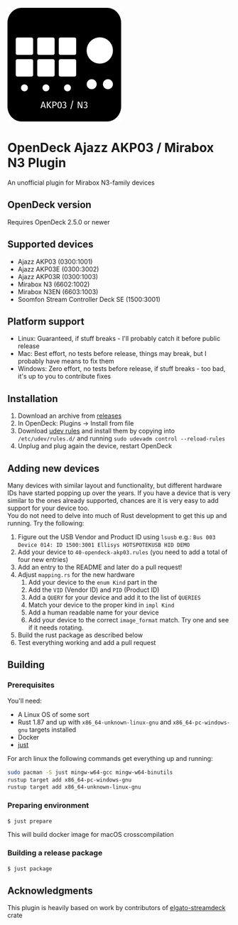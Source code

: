 ![Plugin Icon](assets/icon.png)

# OpenDeck Ajazz AKP03 / Mirabox N3 Plugin

An unofficial plugin for Mirabox N3-family devices

## OpenDeck version

Requires OpenDeck 2.5.0 or newer

## Supported devices

- Ajazz AKP03 (0300:1001)
- Ajazz AKP03E (0300:3002)
- Ajazz AKP03R (0300:1003)
- Mirabox N3 (6602:1002)
- Mirabox N3EN (6603:1003)
- Soomfon Stream Controller Deck SE (1500:3001)

## Platform support

- Linux: Guaranteed, if stuff breaks - I'll probably catch it before public release
- Mac: Best effort, no tests before release, things may break, but I probably have means to fix them
- Windows: Zero effort, no tests before release, if stuff breaks - too bad, it's up to you to contribute fixes

## Installation

1. Download an archive from [releases](https://github.com/4ndv/opendeck-akp03/releases)
2. In OpenDeck: Plugins -> Install from file
3. Download [udev rules](./40-opendeck-akp03.rules) and install them by copying into `/etc/udev/rules.d/` and running `sudo udevadm control --reload-rules`
4. Unplug and plug again the device, restart OpenDeck

## Adding new devices

Many devices with similar layout and functionality, but different hardware IDs have started popping up over the years. If you have a device that is very similar to the ones already supported, chances are it is very easy to add support for your device too.  
You do not need to delve into much of Rust development to get this up and running. Try the following:

1. Figure out the USB Vendor and Product ID using `lsusb` e.g.: `Bus 003 Device 014: ID 1500:3001 Ellisys HOTSPOTEKUSB HID DEMO`
2. Add your device to `40-opendeck-akp03.rules` (you need to add a total of four new entries)
3. Add an entry to the README and later do a pull request! 
4. Adjust `mapping.rs` for the new hardware
    1. Add your device to the `enum Kind` part in the 
    2. Add the `VID` (Vendor ID) and `PID` (Product ID) 
    3. Add a `QUERY` for your device and add it to the list of `QUERIES`
    4. Match your device to the proper kind in `impl Kind`
    5. Add a human readable name for your device
    6. Add your device to the correct `image_format` match. Try one and see if it needs rotating.
5. Build the rust package as described below
6. Test everything working and add a pull request

## Building

### Prerequisites

You'll need:

- A Linux OS of some sort
- Rust 1.87 and up with `x86_64-unknown-linux-gnu` and `x86_64-pc-windows-gnu` targets installed
- Docker
- [just](https://just.systems)

For arch linux the following commands get everything up and running: 

```sh
sudo pacman -S just mingw-w64-gcc mingw-w64-binutils
rustup target add x86_64-pc-windows-gnu
rustup target add x86_64-unknown-linux-gnu
```

### Preparing environment

```sh
$ just prepare
```

This will build docker image for macOS crosscompilation

### Building a release package

```sh
$ just package
```

## Acknowledgments

This plugin is heavily based on work by contributors of [elgato-streamdeck](https://github.com/streamduck-org/elgato-streamdeck) crate
